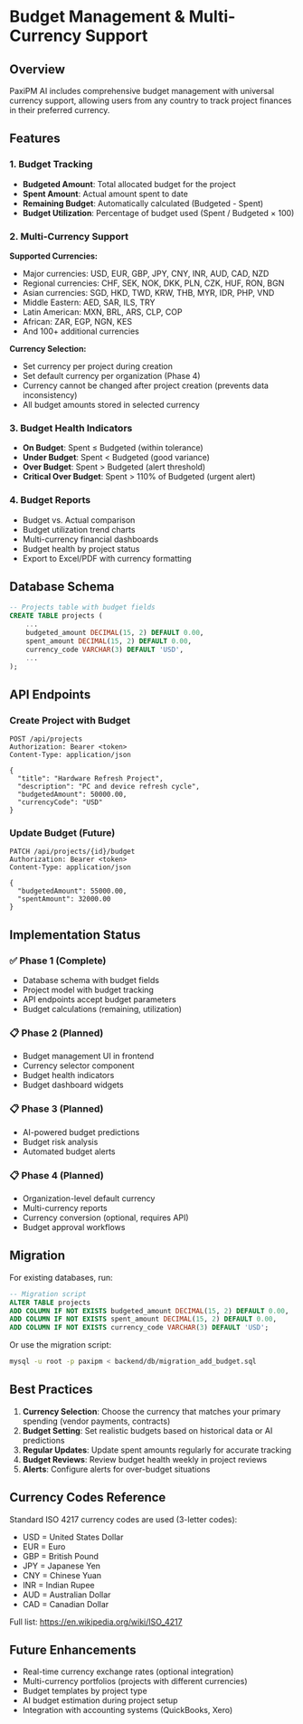 # Budget Management & Multi-Currency Support

## Overview

PaxiPM AI includes comprehensive budget management with universal currency support, allowing users from any country to track project finances in their preferred currency.

## Features

### 1. Budget Tracking
- **Budgeted Amount**: Total allocated budget for the project
- **Spent Amount**: Actual amount spent to date
- **Remaining Budget**: Automatically calculated (Budgeted - Spent)
- **Budget Utilization**: Percentage of budget used (Spent / Budgeted × 100)

### 2. Multi-Currency Support

**Supported Currencies:**
- Major currencies: USD, EUR, GBP, JPY, CNY, INR, AUD, CAD, NZD
- Regional currencies: CHF, SEK, NOK, DKK, PLN, CZK, HUF, RON, BGN
- Asian currencies: SGD, HKD, TWD, KRW, THB, MYR, IDR, PHP, VND
- Middle Eastern: AED, SAR, ILS, TRY
- Latin American: MXN, BRL, ARS, CLP, COP
- African: ZAR, EGP, NGN, KES
- And 100+ additional currencies

**Currency Selection:**
- Set currency per project during creation
- Set default currency per organization (Phase 4)
- Currency cannot be changed after project creation (prevents data inconsistency)
- All budget amounts stored in selected currency

### 3. Budget Health Indicators

- **On Budget**: Spent ≤ Budgeted (within tolerance)
- **Under Budget**: Spent < Budgeted (good variance)
- **Over Budget**: Spent > Budgeted (alert threshold)
- **Critical Over Budget**: Spent > 110% of Budgeted (urgent alert)

### 4. Budget Reports

- Budget vs. Actual comparison
- Budget utilization trend charts
- Multi-currency financial dashboards
- Budget health by project status
- Export to Excel/PDF with currency formatting

## Database Schema

```sql
-- Projects table with budget fields
CREATE TABLE projects (
    ...
    budgeted_amount DECIMAL(15, 2) DEFAULT 0.00,
    spent_amount DECIMAL(15, 2) DEFAULT 0.00,
    currency_code VARCHAR(3) DEFAULT 'USD',
    ...
);
```

## API Endpoints

### Create Project with Budget
```http
POST /api/projects
Authorization: Bearer <token>
Content-Type: application/json

{
  "title": "Hardware Refresh Project",
  "description": "PC and device refresh cycle",
  "budgetedAmount": 50000.00,
  "currencyCode": "USD"
}
```

### Update Budget (Future)
```http
PATCH /api/projects/{id}/budget
Authorization: Bearer <token>
Content-Type: application/json

{
  "budgetedAmount": 55000.00,
  "spentAmount": 32000.00
}
```

## Implementation Status

### ✅ Phase 1 (Complete)
- Database schema with budget fields
- Project model with budget tracking
- API endpoints accept budget parameters
- Budget calculations (remaining, utilization)

### 📋 Phase 2 (Planned)
- Budget management UI in frontend
- Currency selector component
- Budget health indicators
- Budget dashboard widgets

### 📋 Phase 3 (Planned)
- AI-powered budget predictions
- Budget risk analysis
- Automated budget alerts

### 📋 Phase 4 (Planned)
- Organization-level default currency
- Multi-currency reports
- Currency conversion (optional, requires API)
- Budget approval workflows

## Migration

For existing databases, run:

```sql
-- Migration script
ALTER TABLE projects 
ADD COLUMN IF NOT EXISTS budgeted_amount DECIMAL(15, 2) DEFAULT 0.00,
ADD COLUMN IF NOT EXISTS spent_amount DECIMAL(15, 2) DEFAULT 0.00,
ADD COLUMN IF NOT EXISTS currency_code VARCHAR(3) DEFAULT 'USD';
```

Or use the migration script:
```bash
mysql -u root -p paxipm < backend/db/migration_add_budget.sql
```

## Best Practices

1. **Currency Selection**: Choose the currency that matches your primary spending (vendor payments, contracts)
2. **Budget Setting**: Set realistic budgets based on historical data or AI predictions
3. **Regular Updates**: Update spent amounts regularly for accurate tracking
4. **Budget Reviews**: Review budget health weekly in project reviews
5. **Alerts**: Configure alerts for over-budget situations

## Currency Codes Reference

Standard ISO 4217 currency codes are used (3-letter codes):
- USD = United States Dollar
- EUR = Euro
- GBP = British Pound
- JPY = Japanese Yen
- CNY = Chinese Yuan
- INR = Indian Rupee
- AUD = Australian Dollar
- CAD = Canadian Dollar

Full list: https://en.wikipedia.org/wiki/ISO_4217

## Future Enhancements

- Real-time currency exchange rates (optional integration)
- Multi-currency portfolios (projects with different currencies)
- Budget templates by project type
- AI budget estimation during project setup
- Integration with accounting systems (QuickBooks, Xero)

